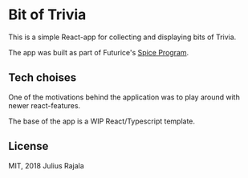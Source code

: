 # Bit of Trivia

This is a simple React-app for collecting and displaying bits of Trivia.

The app was built as part of Futurice's [Spice Program](https://spiceprogram.org/).

## Tech choises

One of the motivations behind the application was to play around with newer react-features.

The base of the app is a WIP React/Typescript template.

## License

MIT, 2018 Julius Rajala